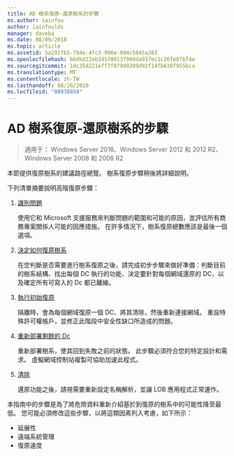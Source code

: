 ```yaml
---
title: AD 樹系復原-還原樹系的步驟
ms.author: iainfou
author: iainfoulds
manager: daveba
ms.date: 08/09/2018
ms.topic: article
ms.assetid: 5a291f65-794e-4fc3-996e-094c5845a383
ms.openlocfilehash: b6dbd22eb34578013f90dda937ec1c26fe8fbf4e
ms.sourcegitcommit: 1dc35d221eff7f079d9209d92f14fb630f955bca
ms.translationtype: MT
ms.contentlocale: zh-TW
ms.lasthandoff: 08/26/2020
ms.locfileid: "88938858"
---
```

# <a name="ad-forest-recovery---steps-for-restoring-the-forest"></a>AD 樹系復原-還原樹系的步驟

>適用于： Windows Server 2016、Windows Server 2012 和 2012 R2、Windows Server 2008 和 2008 R2

本節提供復原樹系的建議路徑總覽。 樹系復原步驟稍後將詳細說明。

下列清單摘要說明高階復原步驟：

1. [識別問題](AD-Forest-Recovery-Identify-the-Problem.md)

   使用它和 Microsoft 支援服務來判斷問題的範圍和可能的原因，並評估所有商務專案關係人可能的因應措施。 在許多情況下，樹系復原總數應該是最後一個選項。

2. [決定如何復原樹系](AD-Forest-Recovery-Determine-how-to-Recover.md)

   在您判斷是否需要進行樹系復原之後，請完成初步步驟來做好準備：判斷目前的樹系結構、找出每個 DC 執行的功能、決定要針對每個網域還原的 DC，以及確定所有可寫入的 Dc 都已離線。

3. [執行初始復原](AD-Forest-Recovery-Perform-initial-recovery.md)

   隔離時，會為每個網域復原一個 DC、將其清除，然後重新連接網域。 重設特殊許可權帳戶，並修正此階段中安全性缺口所造成的問題。

4. [重新部署剩餘的 Dc](AD-Forest-Recovery-Restore-Additional-DCs.md)

   重新部署樹系，使其回到失敗之前的狀態。 此步驟必須符合您的特定設計和需求。 虛擬網域控制站複製可協助加速此程式。

5. [清除](AD-Forest-Recovery-Cleanup.md)

   還原功能之後，請視需要重新設定名稱解析，並讓 LOB 應用程式正常運作。

本指南中的步驟是為了將危險資料重新介紹基於到復原的樹系中的可能性降至最低。 您可能必須修改這些步驟，以將這類因素列入考慮，如下所示：

- 延展性
- 遠端系統管理
- 復原速度

